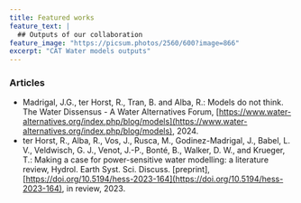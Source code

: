```yaml
---
title: Featured works
feature_text: |
  ## Outputs of our collaboration
feature_image: "https://picsum.photos/2560/600?image=866"
excerpt: "CAT Water models outputs"
---
```


### Articles

* Madrigal, J.G., ter Horst, R., Tran, B. and Alba, R.: Models do not think. The Water Dissensus - A Water Alternatives Forum, [https://www.water-alternatives.org/index.php/blog/models](https://www.water-alternatives.org/index.php/blog/models), 2024.
* ter Horst, R., Alba, R., Vos, J., Rusca, M., Godinez-Madrigal, J., Babel, L. V., Veldwisch, G. J., Venot, J.-P., Bonté, B., Walker, D. W., and Krueger, T.: Making a case for power-sensitive water modelling: a literature review, Hydrol. Earth Syst. Sci. Discuss. [preprint], [https://doi.org/10.5194/hess-2023-164](https://doi.org/10.5194/hess-2023-164), in review, 2023.

